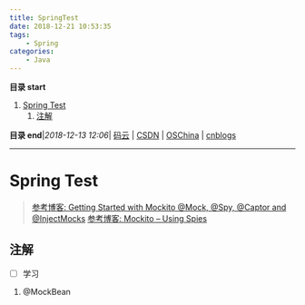 ```yaml
---
title: SpringTest
date: 2018-12-21 10:53:35
tags: 
    - Spring
categories: 
    - Java
---
```


**目录 start**
 
1. [Spring Test](#spring-test)
    1. [注解](#注解)

**目录 end**|_2018-12-13 12:06_| [码云](https://gitee.com/gin9) | [CSDN](http://blog.csdn.net/kcp606) | [OSChina](https://my.oschina.net/kcp1104) | [cnblogs](http://www.cnblogs.com/kuangcp)
****************************************
# Spring Test

> [参考博客: Getting Started with Mockito @Mock, @Spy, @Captor and @InjectMocks](https://www.baeldung.com/mockito-annotations?utm_source=tuicool&utm_medium=referral) 
> [参考博客: Mockito – Using Spies](https://www.baeldung.com/mockito-spy)

## 注解
- [ ] 学习
1. @MockBean 

